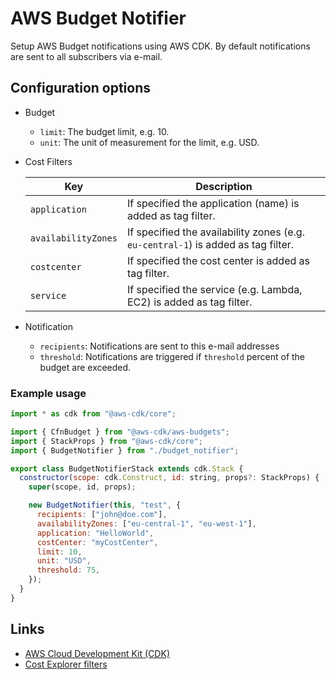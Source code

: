 #  AWS Budget Notifier

Setup AWS Budget notifications using AWS CDK.
By default notifications are sent to all subscribers via e-mail.


## Configuration options

- Budget
  - `limit`: The budget limit, e.g. 10.
  - `unit`: The unit of measurement for the limit, e.g. USD.
- Cost Filters<br/>

  | Key  | Description | 
  |---	|---	|
  | `application`	|  If specified the application (name) is added as tag filter. |
  | `availabilityZones` | If specified the availability zones (e.g. `eu-central-1`) is added as tag filter. |
  | `costcenter` 	| If specified the cost center is added as tag filter. |
  | `service`  	| If specified the service (e.g. Lambda, EC2) is added as tag filter. |

- Notification
  - `recipients`: Notifications are sent to this e-mail addresses
  - `threshold`:  Notifications are triggered if `threshold` percent of the budget are exceeded.

### Example usage

```javascript
import * as cdk from "@aws-cdk/core";

import { CfnBudget } from "@aws-cdk/aws-budgets";
import { StackProps } from "@aws-cdk/core";
import { BudgetNotifier } from "./budget_notifier";

export class BudgetNotifierStack extends cdk.Stack {
  constructor(scope: cdk.Construct, id: string, props?: StackProps) {
    super(scope, id, props);

    new BudgetNotifier(this, "test", {
      recipients: ["john@doe.com"],
      availabilityZones: ["eu-central-1", "eu-west-1"],
      application: "HelloWorld",
      costCenter: "myCostCenter",
      limit: 10,
      unit: "USD",
      threshold: 75,
    });
  }
}
```

## Links

- [AWS Cloud Development Kit (CDK)](https://github.com/aws/aws-cdk)
- [Cost Explorer filters](https://docs.aws.amazon.com/awsaccountbilling/latest/aboutv2/ce-filtering.html)